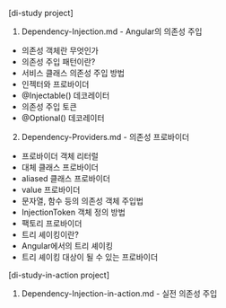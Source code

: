 [di-study project]
1. Dependency-Injection.md - Angular의 의존성 주입
- 의존성 객체란 무엇인가
- 의존성 주입 패턴이란?
- 서비스 클래스 의존성 주입 방법
- 인젝터와 프로바이더
- @Injectable() 데코레이터
- 의존성 주입 토큰
- @Optional() 데코레이터

2. Dependency-Providers.md - 의존성 프로바이더
- 프로바이더 객체 리터럴
- 대체 클래스 프로바이더
- aliased 클래스 프로바이더
- value 프로바이더
- 문자열, 함수 등의 의존성 객체 주입법
- InjectionToken 객체 정의 방법
- 팩토리 프로바이더
- 트리 셰이킹이란?
- Angular에서의 트리 셰이킹
- 트리 셰이킹 대상이 될 수 있는 프로바이더

[di-study-in-action project]
1. Dependency-Injection-in-action.md - 실전 의존성 주입